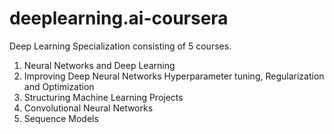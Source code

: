 # deeplearning.ai-coursera
Deep Learning Specialization consisting of 5 courses. 

1. Neural Networks and Deep Learning
2. Improving Deep Neural Networks Hyperparameter tuning, Regularization and Optimization
3. Structuring Machine Learning Projects
4. Convolutional Neural Networks
5. Sequence Models
